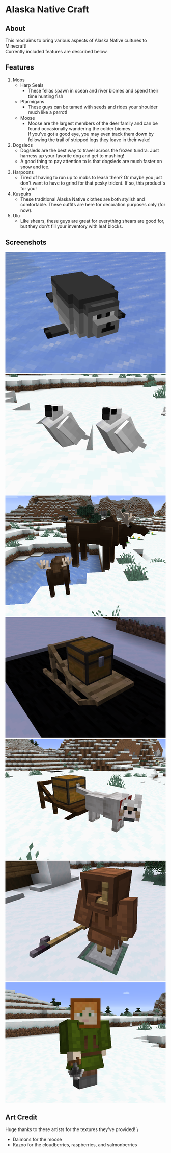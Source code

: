 # Alaska Native Craft
## About
This mod aims to bring various aspects of Alaska Native cultures to Minecraft!\
Currently included features are described below.

## Features
1. Mobs
    * Harp Seals
      * These fellas spawn in ocean and river biomes and spend their time hunting fish
    * Ptarmigans
      * These guys can be tamed with seeds and rides your shoulder much like a parrot!
    * Moose
      * Moose are the largest members of the deer family and can be found occasionally wandering the colder biomes.\
        If you've got a good eye, you may even track them down by following the trail of stripped logs they leave in their wake!
1. Dogsleds
    * Dogsleds are the best way to travel across the frozen tundra. Just harness up your favorite dog and get to mushing!
    * A good thing to pay attention to is that dogsleds are much faster on snow and ice.
1. Harpoons
    * Tired of having to run up to mobs to leash them? Or maybe you just don't want to have to grind for that pesky trident.
    If so, this product's for you!
1. Kuspuks
    * These traditional Alaska Native clothes are both stylish and comfortable. These outfits are here for decoration purposes only (for now).
1. Ulu
    * Like shears, these guys are great for everything shears are good for, but they don't fill your inventory with leaf blocks.
    
## Screenshots

![Seals](./images/seal.png)
![Ptarmigans](./images/ptarmigans.png)
![Moose](./images/moose.png)
![Dogsled](./images/dogsled.png)
![Dogsled With Dog](./images/dogsled_with_dog.png)
![Kuspuk and Harpoon](./images/kuspuk_and_harpoon.png)
![Kuspuk and Ulu](./images/kuspuk_and_ulu.png)

## Art Credit

Huge thanks to these artists for the textures they've provided! \
- Daimons for the moose
- Kazoo for the cloudberries, raspberries, and salmonberries